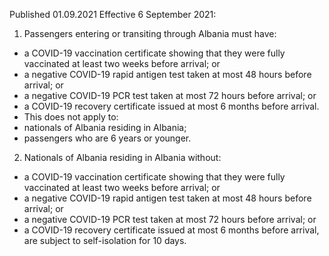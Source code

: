 Published 01.09.2021 
Effective 6 September 2021:
1. Passengers entering or transiting through Albania must have:
- a COVID-19 vaccination certificate showing that they were fully vaccinated at least two weeks before arrival; or
- a negative COVID-19 rapid antigen test taken at most 48 hours before arrival; or
- a negative COVID-19 PCR test taken at most 72 hours before arrival; or
- a COVID-19 recovery certificate issued at most 6 months before arrival.
- This does not apply to:
- nationals of Albania residing in Albania;
- passengers who are 6 years or younger.
2. Nationals of Albania residing in Albania without:
- a COVID-19 vaccination certificate showing that they were fully vaccinated at least two weeks before arrival; or
- a negative COVID-19 rapid antigen test taken at most 48 hours before arrival; or
- a negative COVID-19 PCR test taken at most 72 hours before arrival; or
- a COVID-19 recovery certificate issued at most 6 months before arrival, are subject to self-isolation for 10 days.

